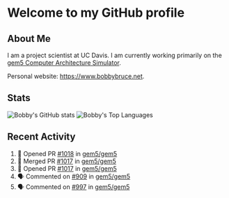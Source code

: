 # Welcome to my GitHub profile

## About Me

I am a project scientist at UC Davis. I am currently working primarily on the [gem5 Computer Architecture Simulator](https://github.com/gem5).

Personal website: <https://www.bobbybruce.net>.

## Stats

![Bobby's GitHub stats](https://github-readme-stats.vercel.app/api?username=bobbyrbruce&show_icons=true&theme=responsive&include_all_commits=true&count_private=true&show=reviews&disable_animations=true)
![Bobby's Top Languages ](https://github-readme-stats.vercel.app/api/top-langs/?username=bobbyrbruce&layout=compact&theme=responsive&count_private=true&langs_count=10&disable_animations=true)

## Recent Activity

<!--START_SECTION:activity-->
1. 💪 Opened PR [#1018](https://github.com/gem5/gem5/pull/1018) in [gem5/gem5](https://github.com/gem5/gem5)
2. 🎉 Merged PR [#1017](https://github.com/gem5/gem5/pull/1017) in [gem5/gem5](https://github.com/gem5/gem5)
3. 💪 Opened PR [#1017](https://github.com/gem5/gem5/pull/1017) in [gem5/gem5](https://github.com/gem5/gem5)
4. 🗣 Commented on [#909](https://github.com/gem5/gem5/issues/909#issuecomment-2048299780) in [gem5/gem5](https://github.com/gem5/gem5)
5. 🗣 Commented on [#997](https://github.com/gem5/gem5/issues/997#issuecomment-2043801643) in [gem5/gem5](https://github.com/gem5/gem5)
<!--END_SECTION:activity-->
